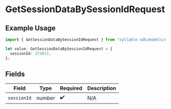 # GetSessionDataBySessionIdRequest

## Example Usage

```typescript
import { GetSessionDataBySessionIdRequest } from "syllable-sdk/models/operations";

let value: GetSessionDataBySessionIdRequest = {
  sessionId: 373813,
};
```

## Fields

| Field              | Type               | Required           | Description        |
| ------------------ | ------------------ | ------------------ | ------------------ |
| `sessionId`        | *number*           | :heavy_check_mark: | N/A                |